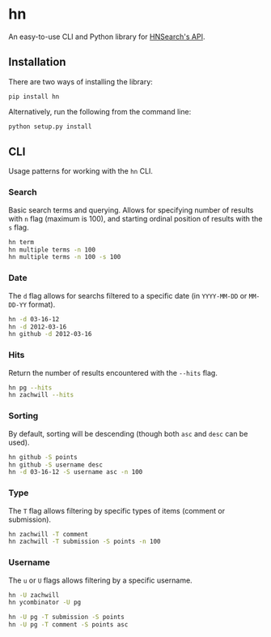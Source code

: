 hn
==

An easy-to-use CLI and Python library for [HNSearch's
API](http://www.hnsearch.com/api).


Installation
------------

There are two ways of installing the library:

```
pip install hn
```

Alternatively, run the following from the command line:

```bash
python setup.py install
```


CLI
-----

Usage patterns for working with the `hn` CLI.

### Search

Basic search terms and querying. Allows for specifying number of results
with `n` flag (maximum is 100), and starting ordinal position of results
with the `s` flag.

```bash
hn term
hn multiple terms -n 100
hn multiple terms -n 100 -s 100
```

### Date

The `d` flag allows for searchs filtered to a specific date (in
`YYYY-MM-DD` or `MM-DD-YY` format).

```bash
hn -d 03-16-12
hn -d 2012-03-16
hn github -d 2012-03-16
```

### Hits

Return the number of results encountered with the `--hits` flag.

```bash
hn pg --hits
hn zachwill --hits
```

### Sorting

By default, sorting will be descending (though both `asc` and `desc` can
be used).

```bash
hn github -S points
hn github -S username desc
hn -d 03-16-12 -S username asc -n 100
```

### Type

The `T` flag allows filtering by specific types of items (comment or
submission).

```bash
hn zachwill -T comment
hn zachwill -T submission -S points -n 100
```

### Username

The `u` or `U` flags allows filtering by a specific username.

```bash
hn -U zachwill
hn ycombinator -U pg

hn -U pg -T submission -S points
hn -U pg -T comment -S points asc
```
